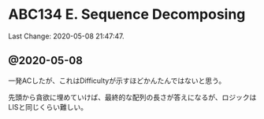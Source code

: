 # ABC134 E. Sequence Decomposing

Last Change: 2020-05-08 21:47:47.

## @2020-05-08

一発ACしたが、これはDifficultyが示すほどかんたんではないと思う。

先頭から貪欲に埋めていけば、最終的な配列の長さが答えになるが、ロジックはLISと同じくらい難しい。

